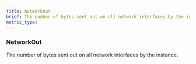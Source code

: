 ```yaml
---
title: NetworkOut
brief: The number of bytes sent out on all network interfaces by the instance.
metric_type:
---
```

### NetworkOut

The number of bytes sent out on all network interfaces by the instance.
